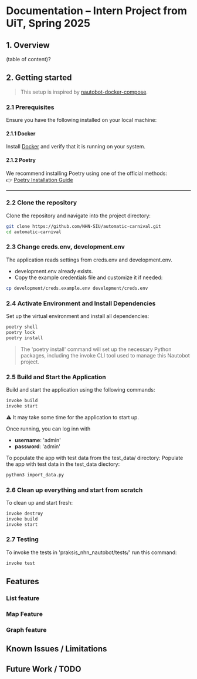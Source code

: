 # Documentation – Intern Project from UiT, Spring 2025

## 1. Overview

(table of content)?



## 2. Getting started

> This setup is inspired by [nautobot-docker-compose](https://github.com/nautobot/nautobot-docker-compose).

### 2.1 Prerequisites
Ensure you have the following installed on your local machine:
#### 2.1.1 Docker  
Install [Docker](https://docs.docker.com/get-docker/) and verify that it is running on your system.

#### 2.1.2 Poetry  
We recommend installing Poetry using one of the official methods:  
👉 [Poetry Installation Guide](https://python-poetry.org/docs/#installing-with-pipx)

---

### 2.2 Clone the repository
Clone the repository and navigate into the project directory:

```bash
git clone https://github.com/NHN-SIU/automatic-carnival.git
cd automatic-carnival
```

### 2.3 Change creds.env, development.env 
The application reads settings from creds.env and development.env.

- development.env already exists.
- Copy the example credentials file and customize it if needed:
```bash
cp development/creds.example.env development/creds.env
```

### 2.4 Activate Environment and Install Dependencies
Set up the virtual environment and install all dependencies:

```bash
poetry shell
poetry lock
poetry install
```

> The 'poetry install' command will set up the necessary Python packages, including the invoke CLI tool used to manage this Nautobot project.



### 2.5 Build and Start the Application

Build and start the application using the following commands:
```bash
invoke build  
invoke start  
```
⚠️ It may take some time for the application to start up.

Once running, you can log inn with 
- **username**: 'admin' 
- **password**: 'admin'

To populate the app with test data from the test_data/ directory:
Populate the app with test data in the test_data diectory:
```bash
python3 import_data.py
```


### 2.6 Clean up everything and start from scratch
To clean up and start fresh:
```bash
invoke destroy  
invoke build  
invoke start  
``` 

### 2.7 Testing
To invoke the tests in 'praksis_nhn_nautobot/tests/' run this command:
```bash
invoke test
```

## Features

### List feature

### Map Feature

### Graph feature

##  Known Issues / Limitations

## Future Work / TODO
